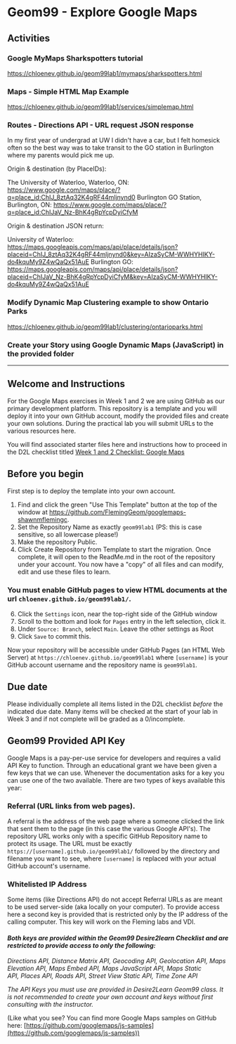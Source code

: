 # Geom99 - Explore Google Maps 

## Activities
### Google MyMaps Sharkspotters tutorial
https://chloenev.github.io/geom99lab1/mymaps/sharkspotters.html

### Maps - Simple HTML Map Example
https://chloenev.github.io/geom99lab1/services/simplemap.html

### Routes - Directions API - URL request JSON response
In my first year of undergrad at UW I didn't have a car, but I felt homesick often so the best way was to take transit to the GO station in Burlington where my parents would pick me up. 

Origin & destination (by PlaceIDs):

The University of Waterloo, Waterloo, ON: https://www.google.com/maps/place/?q=place_id:ChIJ_8ztAq32K4gRF44mljnynd0
Burlington GO Station, Burlington, ON: https://www.google.com/maps/place/?q=place_id:ChIJaV_Nz-BhK4gRpYcpDyiCfyM

Origin & destination JSON return:

University of Waterloo: https://maps.googleapis.com/maps/api/place/details/json?placeid=ChIJ_8ztAq32K4gRF44mljnynd0&key=AIzaSyCM-WWHYHIKY-do4kquMy9Z4wQaQx51AuE
Burlington GO: https://maps.googleapis.com/maps/api/place/details/json?placeid=ChIJaV_Nz-BhK4gRpYcpDyiCfyM&key=AIzaSyCM-WWHYHIKY-do4kquMy9Z4wQaQx51AuE 

### Modify Dynamic Map Clustering example to show Ontario Parks
https://chloenev.github.io/geom99lab1/clustering/ontarioparks.html

### Create your Story using Google Dynamic Maps (JavaScript) in the provided folder
________________________________

## Welcome and Instructions

For the Google Maps exercises in Week 1 and 2 we are using GitHub as our primary development platform. This repository is a template and you will deploy it into your own GitHub account, modify the provided files and create your own solutions. During the practical lab you will submit URLs to the various resources here. 

You will find associated starter files here and instructions how to proceed in the D2L checklist titled [Week 1 and 2 Checklist: Google Maps](https://fleming.desire2learn.com/d2l/lms/checklist/viewchecklist.d2l?checklistId=19116&ou=210866)

## Before you begin

First step is to deploy the template into your own account. 

1. Find and click the green "Use This Template" button at the top of the window at https://github.com/FlemingGeom/googlemaps-shawnmflemingc.
2. Set the Repository Name as exactly `geom99lab1` (PS: this is case sensitive, so all lowercase please!)
3. Make the repository Public. 
4. Click Create Repository from Template to start the migration. Once complete, it will open to the ReadMe.md in the root of the repository under your account. You now have a "copy" of all files and can modify, edit and use these files to learn. 

### You must enable GitHub pages to view HTML documents at the url `chloenev.github.io/geom99lab1/`. 

6. Click the `Settings` icon, near the top-right side of the GitHub window
7. Scroll to the bottom and look for `Pages` entry in the left selection, click it. 
8. Under `Source: Branch`, select `Main`. Leave the other settings as Root
9. Click `Save` to commit this. 

Now your repository will be accessible under GitHub Pages (an HTML Web Server) at `https://chloenev.github.io/geom99lab1` where `[username]` is your GitHub account username and the repository name is `geom99lab1`.

## Due date

Please individually complete all items listed in the D2L checklist _before_ the indicated due date. Many items will be checked at the start of your lab in Week 3 and if not complete will be graded as a 0/incomplete. 

## Geom99 Provided API Key 

Google Maps is a pay-per-use service for developers and requires a valid API Key to function. Through an educational grant we have been given a few keys that we can use. Whenever the documentation asks for a key you can use one of the two available. There are two types of keys available this year:

### Referral (URL links from web pages). 

A referral is the address of the web page where a someone clicked the link that sent them to the page (in this case the various Google API's). The repository URL works only with a specific GitHub Repository name to protect its usage. The URL must be exactly `https://[username].github.io/geom99lab1/` followed by the directory and filename you want to see, where `[username]` is replaced with your actual GitHub account's username.

### Whitelisted IP Address

Some items (like Directions API) do not accept Referral URLs as are meant to be used server-side (aka locally on your computer). To provide access here a second key is provided that is restricted only by the IP address of the calling computer. This key will work on the Fleming labs and VDI.

#### _Both keys are provided within the Geom99 Desire2learn Checklist and are restricted to provide access to only the following:_

_Directions API, Distance Matrix API, Geocoding API, Geolocation API, Maps Elevation API, Maps Embed API, Maps JavaScript API, Maps Static API, Places API, Roads API, Street View Static API, Time Zone API_

_The API Keys you must use are provided in Desire2Learn Geom99 class. It is not recommended to create your own account and keys without first consulting with the instructor._

[](https://developers.google.com/maps/gmp-get-started)(Like what you see? You can find more Google Maps samples on GitHub here: [https://github.com/googlemaps/js-samples](https://github.com/googlemaps/js-samples))
